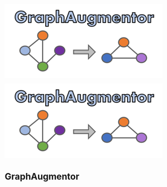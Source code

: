 ![GraphAugmentor Logo](graphaugmentor_logo.SVG)
<p align="center">
  <img src="graphaugmentor_logo.SVG" />
</p>

# GraphAugmentor
